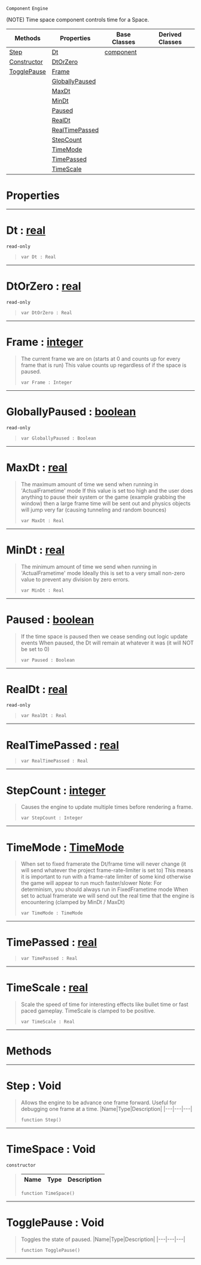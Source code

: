  `Component` `Engine`



(NOTE) Time space component controls time for a Space.

|Methods|Properties|Base Classes|Derived Classes|
|---|---|---|---|
|[ Step](https://github.com/ZilchEngine/ZilchDocs/blob/master/code_reference/class_reference/timespace.md#step-void)|[ Dt](https://github.com/ZilchEngine/ZilchDocs/blob/master/code_reference/class_reference/timespace.md#dt-zilch-engine-documenta)|[component](https://github.com/ZilchEngine/ZilchDocs/blob/master/code_reference/class_reference/component.md)| |
|[ Constructor](https://github.com/ZilchEngine/ZilchDocs/blob/master/code_reference/class_reference/timespace.md#timespace-void)|[ DtOrZero](https://github.com/ZilchEngine/ZilchDocs/blob/master/code_reference/class_reference/timespace.md#dtorzilch-zilch-engine-doc)| | |
|[ TogglePause](https://github.com/ZilchEngine/ZilchDocs/blob/master/code_reference/class_reference/timespace.md#togglepause-void)|[ Frame](https://github.com/ZilchEngine/ZilchDocs/blob/master/code_reference/class_reference/timespace.md#frame-zilch-engine-docume)| | |
| |[ GloballyPaused](https://github.com/ZilchEngine/ZilchDocs/blob/master/code_reference/class_reference/timespace.md#globallypaused-zilch-engi)| | |
| |[ MaxDt](https://github.com/ZilchEngine/ZilchDocs/blob/master/code_reference/class_reference/timespace.md#maxdt-zilch-engine-docume)| | |
| |[ MinDt](https://github.com/ZilchEngine/ZilchDocs/blob/master/code_reference/class_reference/timespace.md#mindt-zilch-engine-docume)| | |
| |[ Paused](https://github.com/ZilchEngine/ZilchDocs/blob/master/code_reference/class_reference/timespace.md#paused-zilch-engine-docum)| | |
| |[ RealDt](https://github.com/ZilchEngine/ZilchDocs/blob/master/code_reference/class_reference/timespace.md#realdt-zilch-engine-docum)| | |
| |[ RealTimePassed](https://github.com/ZilchEngine/ZilchDocs/blob/master/code_reference/class_reference/timespace.md#realtimepassed-zilch-engi)| | |
| |[ StepCount](https://github.com/ZilchEngine/ZilchDocs/blob/master/code_reference/class_reference/timespace.md#stepcount-zilch-engine-do)| | |
| |[ TimeMode](https://github.com/ZilchEngine/ZilchDocs/blob/master/code_reference/class_reference/timespace.md#timemode-zilch-engine-doc)| | |
| |[ TimePassed](https://github.com/ZilchEngine/ZilchDocs/blob/master/code_reference/class_reference/timespace.md#timepassed-zilch-engine-d)| | |
| |[ TimeScale](https://github.com/ZilchEngine/ZilchDocs/blob/master/code_reference/class_reference/timespace.md#timescale-zilch-engine-do)| | |


 #  Properties


---  
 #  Dt : [real](https://github.com/ZilchEngine/ZilchDocs/blob/master/code_reference/nada_base_types/real.md)

 `read-only`

> 
> ``` lang=cpp, name=Nada
> var Dt : Real


---  
 #  DtOrZero : [real](https://github.com/ZilchEngine/ZilchDocs/blob/master/code_reference/nada_base_types/real.md)

 `read-only`

> 
> ``` lang=cpp, name=Nada
> var DtOrZero : Real


---  
 #  Frame : [integer](https://github.com/ZilchEngine/ZilchDocs/blob/master/code_reference/nada_base_types/integer.md)

> The current frame we are on (starts at 0 and counts up for every frame that is run) This value counts up regardless of if the space is paused.
> ``` lang=cpp, name=Nada
> var Frame : Integer


---  
 #  GloballyPaused : [boolean](https://github.com/ZilchEngine/ZilchDocs/blob/master/code_reference/nada_base_types/boolean.md)

 `read-only`

> 
> ``` lang=cpp, name=Nada
> var GloballyPaused : Boolean


---  
 #  MaxDt : [real](https://github.com/ZilchEngine/ZilchDocs/blob/master/code_reference/nada_base_types/real.md)

> The maximum amount of time we send when running in 'ActualFrametime' mode If this value is set too high and the user does anything to pause their system or the game (example grabbing the window) then a large frame time will be sent out and physics objects will jump very far (causing tunneling and random bounces)
> ``` lang=cpp, name=Nada
> var MaxDt : Real


---  
 #  MinDt : [real](https://github.com/ZilchEngine/ZilchDocs/blob/master/code_reference/nada_base_types/real.md)

> The minimum amount of time we send when running in 'ActualFrametime' mode Ideally this is set to a very small non-zero value to prevent any division by zero errors.
> ``` lang=cpp, name=Nada
> var MinDt : Real


---  
 #  Paused : [boolean](https://github.com/ZilchEngine/ZilchDocs/blob/master/code_reference/nada_base_types/boolean.md)

> If the time space is paused then we cease sending out logic update events When paused, the Dt will remain at whatever it was (it will NOT be set to 0)
> ``` lang=cpp, name=Nada
> var Paused : Boolean


---  
 #  RealDt : [real](https://github.com/ZilchEngine/ZilchDocs/blob/master/code_reference/nada_base_types/real.md)

 `read-only`

> 
> ``` lang=cpp, name=Nada
> var RealDt : Real


---  
 #  RealTimePassed : [real](https://github.com/ZilchEngine/ZilchDocs/blob/master/code_reference/nada_base_types/real.md)

> 
> ``` lang=cpp, name=Nada
> var RealTimePassed : Real


---  
 #  StepCount : [integer](https://github.com/ZilchEngine/ZilchDocs/blob/master/code_reference/nada_base_types/integer.md)

> Causes the engine to update multiple times before rendering a frame.
> ``` lang=cpp, name=Nada
> var StepCount : Integer


---  
 #  TimeMode : [TimeMode](https://github.com/ZilchEngine/ZilchDocs/blob/master/code_reference/enum_reference.md#timemode)

> When set to fixed framerate the Dt/frame time will never change (it will send whatever the project frame-rate-limiter is set to) This means it is important to run with a frame-rate limiter of some kind otherwise the game will appear to run much faster/slower Note: For determinism, you should always run in FixedFrametime mode When set to actual framerate we will send out the real time that the engine is encountering (clamped by MinDt / MaxDt)
> ``` lang=cpp, name=Nada
> var TimeMode : TimeMode


---  
 #  TimePassed : [real](https://github.com/ZilchEngine/ZilchDocs/blob/master/code_reference/nada_base_types/real.md)

> 
> ``` lang=cpp, name=Nada
> var TimePassed : Real


---  
 #  TimeScale : [real](https://github.com/ZilchEngine/ZilchDocs/blob/master/code_reference/nada_base_types/real.md)

> Scale the speed of time for interesting effects like bullet time or fast paced gameplay. TimeScale is clamped to be positive.
> ``` lang=cpp, name=Nada
> var TimeScale : Real


---  
 #  Methods


---  
 #  Step : Void

> Allows the engine to be advance one frame forward. Useful for debugging one frame at a time.
> |Name|Type|Description|
> |---|---|---|
> ``` lang=cpp, name=Nada
> function Step()
> ``` 


---  
 #  TimeSpace : Void

 `constructor`

> 
> |Name|Type|Description|
> |---|---|---|
> ``` lang=cpp, name=Nada
> function TimeSpace()
> ``` 


---  
 #  TogglePause : Void

> Toggles the state of paused.
> |Name|Type|Description|
> |---|---|---|
> ``` lang=cpp, name=Nada
> function TogglePause()
> ``` 


---  
 

 